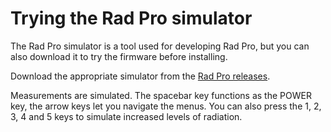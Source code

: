 # Trying the Rad Pro simulator

The Rad Pro simulator is a tool used for developing Rad Pro, but you can also download it to try the firmware before installing.

Download the appropriate simulator from the [Rad Pro releases](https://github.com/Gissio/radpro/releases).

Measurements are simulated. The spacebar key functions as the POWER key, the arrow keys let you navigate the menus. You can also press the 1, 2, 3, 4 and 5 keys to simulate increased levels of radiation.
